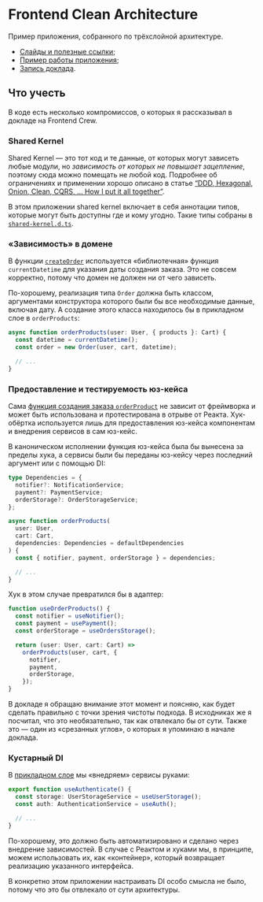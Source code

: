 # Frontend Clean Architecture

Пример приложения, собранного по трёхслойной архитектуре.

- [Слайды и полезные ссылки](https://bespoyasov.ru/talks/podlodka-conf-clean-architecture/);
- [Пример работы приложения](https://bespoyasov.ru/showcase/frontend-clean-architecture/);
- [Запись доклада](https://youtu.be/h4WQRqNjmX0).

## Что учесть

В коде есть несколько компромиссов, о которых я рассказывал в докладе на Frontend Crew.

### Shared Kernel

Shared Kernel — это тот код и те данные, от которых могут зависеть любые модули, но _зависимость от которых не повышает зацепление_, поэтому сюда можно помещать не любой код. Подробнее об ограничениях и применении хорошо описано в статье [“DDD, Hexagonal, Onion, Clean, CQRS, … How I put it all together”](https://herbertograca.com/2017/11/16/explicit-architecture-01-ddd-hexagonal-onion-clean-cqrs-how-i-put-it-all-together/).

В этом приложении shared kernel включает в себя аннотации типов, которые могут быть доступны где и кому угодно. Такие типы собраны в [`shared-kernel.d.ts`](https://github.com/bespoyasov/frontend-clean-architecture/blob/master/src/shared-kernel.d.ts).

### «Зависимость» в домене

В функции [`createOrder`](https://github.com/bespoyasov/frontend-clean-architecture/blob/master/src/domain/order.ts#L15) используется «библиотечная» функция `currentDatetime` для указания даты создания заказа. Это не совсем корректно, потому что домен не должен ни от чего зависеть.

По-хорошему, реализация типа `Order` должна быть классом, аргументами конструктора которого были бы все необходимые данные, включая дату. А создание этого класса находилось бы в прикладном слое в `orderProducts`:

```ts
async function orderProducts(user: User, { products }: Cart) {
  const datetime = currentDatetime();
  const order = new Order(user, cart, datetime);

  // ...
}
```

### Предоставление и тестируемость юз-кейса

Сама [функция создания заказа `orderProduct`](https://github.com/bespoyasov/frontend-clean-architecture/blob/master/src/application/orderProducts.ts#L24) не зависит от фреймворка и может быть использована и протестирована в отрыве от Реакта. Хук-обёртка используется лишь для предоставления юз-кейса компонентам и внедрения сервисов в сам юз-кейс.

В каноническом исполнении функция юз-кейса была бы вынесена за пределы хука, а сервисы были бы переданы юз-кейсу через последний аргумент или с помощью DI:

```ts
type Dependencies = {
  notifier?: NotificationService;
  payment?: PaymentService;
  orderStorage?: OrderStorageService;
};

async function orderProducts(
  user: User,
  cart: Cart,
  dependencies: Dependencies = defaultDependencies
) {
  const { notifier, payment, orderStorage } = dependencies;

  // ...
}
```

Хук в этом случае превратился бы в адаптер:

```ts
function useOrderProducts() {
  const notifier = useNotifier();
  const payment = usePayment();
  const orderStorage = useOrdersStorage();

  return (user: User, cart: Cart) =>
    orderProducts(user, cart, {
      notifier,
      payment,
      orderStorage,
    });
}
```

В докладе я обращаю внимание этот момент и поясняю, как будет сделать правильно с точки зрения чистоты подхода. В исходниках же я посчитал, что это необязательно, так как отвлекало бы от сути. Также это — один из «срезанных углов», о которых я упоминаю в начале доклада.

### Кустарный DI

В [прикладном слое](https://github.com/bespoyasov/frontend-clean-architecture/blob/master/src/application/orderProducts.ts) мы «внедряем» сервисы руками:

```ts
export function useAuthenticate() {
  const storage: UserStorageService = useUserStorage();
  const auth: AuthenticationService = useAuth();

  // ...
}
```

По-хорошему, это должно быть автоматизировано и сделано через внедрение зависимостей. В случае с Реактом и хуками мы, в принципе, можем использовать их, как «контейнер», который возвращает реализацию указанного интерфейса.

В конкретно этом приложении настраивать DI особо смысла не было, потому что это бы отвлекало от сути архитектуры.
